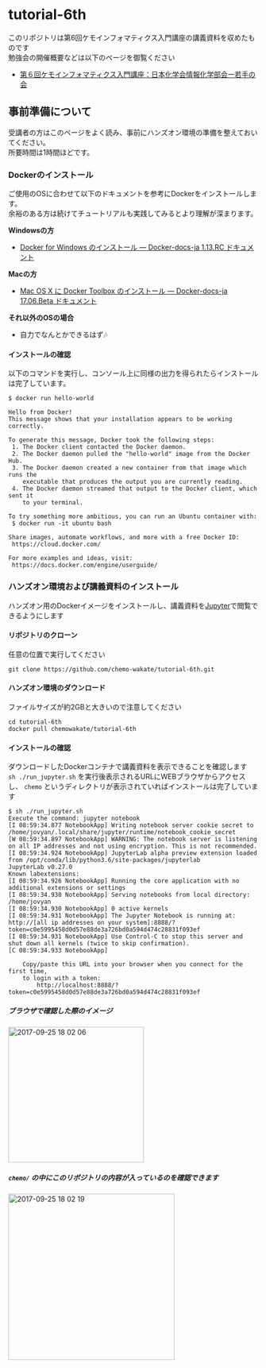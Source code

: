 # tutorial-6th
このリポジトリは第6回ケモインフォマティクス入門講座の講義資料を収めたものです  
勉強会の開催概要などは以下のページを御覧ください  

- [第６回ケモインフォマティクス入門講座：日本化学会情報化学部会ー若手の会](http://cicsj.chemistry.or.jp/wakate/news-contents/news170822.html)

## 事前準備について

受講者の方はこのページをよく読み、事前にハンズオン環境の準備を整えておいてください。  
所要時間は1時間ほどです。  

### Dockerのインストール
ご使用のOSに合わせて以下のドキュメントを参考にDockerをインストールします。  
余裕のある方は続けてチュートリアルも実践してみるとより理解が深まります。

**Windowsの方**
- [Docker for Windows のインストール — Docker-docs-ja 1.13.RC ドキュメント](http://docs.docker.jp/windows/step_one.html)

**Macの方**
- [Mac OS X に Docker Toolbox のインストール — Docker-docs-ja 17.06.Beta ドキュメント](http://docs.docker.jp/docker-for-mac/step_one.html)

**それ以外のOSの場合**
- 自力でなんとかできるはず:notes:

#### インストールの確認

以下のコマンドを実行し、コンソール上に同様の出力を得られたらインストールは完了しています。

```
$ docker run hello-world

Hello from Docker!
This message shows that your installation appears to be working correctly.

To generate this message, Docker took the following steps:
 1. The Docker client contacted the Docker daemon.
 2. The Docker daemon pulled the "hello-world" image from the Docker Hub.
 3. The Docker daemon created a new container from that image which runs the
    executable that produces the output you are currently reading.
 4. The Docker daemon streamed that output to the Docker client, which sent it
    to your terminal.

To try something more ambitious, you can run an Ubuntu container with:
 $ docker run -it ubuntu bash

Share images, automate workflows, and more with a free Docker ID:
 https://cloud.docker.com/

For more examples and ideas, visit:
 https://docs.docker.com/engine/userguide/
```

### ハンズオン環境および講義資料のインストール

ハンズオン用のDockerイメージをインストールし、講義資料を[Jupyter](http://jupyter.org/)で閲覧できるようにします


#### リポジトリのクローン
任意の位置で実行してください

```
git clone https://github.com/chemo-wakate/tutorial-6th.git
```

#### ハンズオン環境のダウンロード
ファイルサイズが約2GBと大きいので注意してください

```
cd tutorial-6th
docker pull chemowakate/tutorial-6th
```

#### インストールの確認
ダウンロードしたDockerコンテナで講義資料を表示できることを確認します  
`sh ./run_jupyter.sh` を実行後表示されるURLにWEBブラウザからアクセスし、 `chemo` というディレクトリが表示されていればインストールは完了しています

```
$ sh ./run_jupyter.sh
Execute the command: jupyter notebook
[I 08:59:34.877 NotebookApp] Writing notebook server cookie secret to /home/jovyan/.local/share/jupyter/runtime/notebook_cookie_secret
[W 08:59:34.897 NotebookApp] WARNING: The notebook server is listening on all IP addresses and not using encryption. This is not recommended.
[I 08:59:34.924 NotebookApp] JupyterLab alpha preview extension loaded from /opt/conda/lib/python3.6/site-packages/jupyterlab
JupyterLab v0.27.0
Known labextensions:
[I 08:59:34.926 NotebookApp] Running the core application with no additional extensions or settings
[I 08:59:34.930 NotebookApp] Serving notebooks from local directory: /home/jovyan
[I 08:59:34.930 NotebookApp] 0 active kernels
[I 08:59:34.931 NotebookApp] The Jupyter Notebook is running at: http://[all ip addresses on your system]:8888/?token=c0e5995458d0d57e88de3a726bd0a594d474c28831f093ef
[I 08:59:34.931 NotebookApp] Use Control-C to stop this server and shut down all kernels (twice to skip confirmation).
[C 08:59:34.933 NotebookApp]

    Copy/paste this URL into your browser when you connect for the first time,
    to login with a token:
        http://localhost:8888/?token=c0e5995458d0d57e88de3a726bd0a594d474c28831f093ef
```

##### ブラウザで確認した際のイメージ
<img width="273" alt="2017-09-25 18 02 06" src="https://user-images.githubusercontent.com/7918702/30800676-b9e8e08a-a21b-11e7-8afe-8bd7c5295fcc.png">

##### `chemo/` の中にこのリポジトリの内容が入っているのを確認できます
<img width="335" alt="2017-09-25 18 02 19" src="https://user-images.githubusercontent.com/7918702/30800721-e576bbb4-a21b-11e7-85c6-b0f38ae5765c.png">

